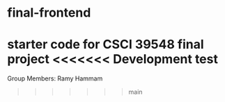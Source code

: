 # final-frontend

starter code for CSCI 39548 final project
<<<<<<< Development
test
=======
Group Members: Ramy Hammam
>>>>>>> main
